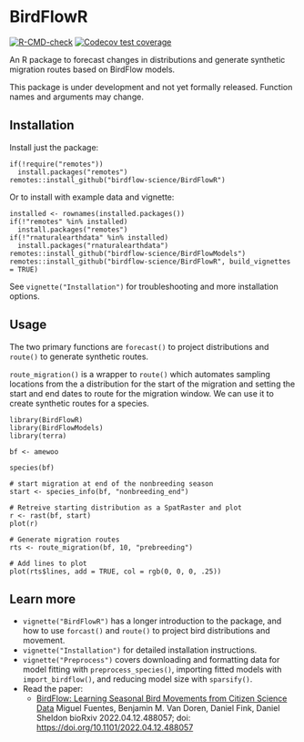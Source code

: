 # BirdFlowR

<!-- badges: start -->
  [![R-CMD-check](https://github.com/birdflow-science/BirdFlowR/actions/workflows/R-CMD-check.yaml/badge.svg)](https://github.com/birdflow-science/BirdFlowR/actions/workflows/R-CMD-check.yaml)
[![Codecov test coverage](https://codecov.io/gh/birdflow-science/BirdFlowR/branch/main/graph/badge.svg)](https://app.codecov.io/gh/birdflow-science/BirdFlowR?branch=main)
<!-- badges: end -->

An R package to forecast changes in distributions and generate synthetic migration routes based on BirdFlow models.

This package is under development and not yet formally released. Function names and arguments may change.

## Installation

Install just the package:
```{r}
if(!require("remotes"))
  install.packages("remotes") 
remotes::install_github("birdflow-science/BirdFlowR")
```
Or to install with example data and vignette:

```{r}
installed <- rownames(installed.packages())
if(!"remotes" %in% installed)
  install.packages("remotes")
if(!"rnaturalearthdata" %in% installed)
  install.packages("rnaturalearthdata")
remotes::install_github("birdflow-science/BirdFlowModels")
remotes::install_github("birdflow-science/BirdFlowR", build_vignettes = TRUE)
```
See `vignette("Installation")` for troubleshooting and more installation options.

## Usage 

The two primary functions are `forecast()` to project distributions and 
`route()` to generate synthetic routes.  

`route_migration()` is a wrapper to `route()` which automates sampling
locations from the a distribution for the start of the migration and setting 
the start and end dates to route for the migration window. We can use it to 
create synthetic routes for a species.
```{r}
library(BirdFlowR)
library(BirdFlowModels)
library(terra)

bf <- amewoo 

species(bf)

# start migration at end of the nonbreeding season
start <- species_info(bf, "nonbreeding_end")

# Retreive starting distribution as a SpatRaster and plot
r <- rast(bf, start)
plot(r)

# Generate migration routes
rts <- route_migration(bf, 10, "prebreeding")

# Add lines to plot
plot(rts$lines, add = TRUE, col = rgb(0, 0, 0, .25))

```

## Learn more

- `vignette("BirdFlowR")` has a longer introduction to the package, and how to use `forcast()` and `route()` to project bird distributions and movement. 
- `vignette("Installation")` for detailed installation instructions.
- `vignette("Preprocess")` covers downloading and formatting data for model fitting with `preprocess_species()`, importing fitted models with `import_birdflow()`, and reducing model size with `sparsify()`.   
- Read the paper:
  - [BirdFlow: Learning Seasonal Bird Movements from Citizen Science Data](https://www.biorxiv.org/content/10.1101/2022.04.12.488057v1) Miguel Fuentes, Benjamin M. Van Doren, Daniel Fink, Daniel Sheldon bioRxiv 2022.04.12.488057; doi: https://doi.org/10.1101/2022.04.12.488057


